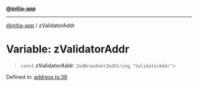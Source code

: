 [**@initia-app**](../types.md)

***

[@initia-app](../types.md) / zValidatorAddr

# Variable: zValidatorAddr

> `const` **zValidatorAddr**: `ZodBranded`\<`ZodString`, `"ValidatorAddr"`\>

Defined in: [address.ts:38](https://github.com/hanwong/app-v2/blob/81e68e88090ddc2ab26b9b4b48b4c48725303c75/app/types/address.ts#L38)
